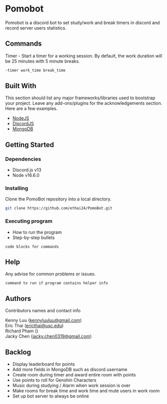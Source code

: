 # Pomobot

Pomobot is a discord bot to set study/work and break timers in discord and record server users statistics.

## Commands

Timer - Start a timer for a working session. By default, the work duration will be 25 minutes with 5 minute breaks.

```bash
-timer work_time break_time
```

## Built With

This section should list any major frameworks/libraries used to bootstrap your project. Leave any add-ons/plugins for the acknowledgements section. Here are a few examples.

- [NodeJS](https://nodejs.org/)
- [DiscordJS](https://discord.js.org/)
- [MongoDB](https://mongodb.com/)

## Getting Started

### Dependencies

- Discord.js v13
- Node v16.6.0

### Installing

Clone the PomoBot repository into a local directory.

```bash
git clone https://github.com/ethai24/PomoBot.git
```

### Executing program

- How to run the program
- Step-by-step bullets

```
code blocks for commands
```

## Help

Any advise for common problems or issues.

```
command to run if program contains helper info
```

## Authors

Contributors names and contact info

Kenny Luu (kennyluuluu@gmail.com) <br/>
Eric Thai (ericthai@usc.edu) <br/>
Richard Pham () <br/>
Jacky Chen (jacky.chen0319@gmail.com) <br/>

<!-- ## Version History

* 0.2
    * Various bug fixes and optimizations
    * See [commit change]() or See [release history]()
* 0.1
    * Initial Release -->

<!-- ## License

This project is licensed under the [NAME HERE] License - see the LICENSE.md file for details -->

<!-- ## Acknowledgments

Inspiration, code snippets, etc.
* [awesome-readme](https://github.com/matiassingers/awesome-readme)
* [PurpleBooth](https://gist.github.com/PurpleBooth/109311bb0361f32d87a2)
* [dbader](https://github.com/dbader/readme-template)
* [zenorocha](https://gist.github.com/zenorocha/4526327)
* [fvcproductions](https://gist.github.com/fvcproductions/1bfc2d4aecb01a834b46) -->

## Backlog

- Display leaderboard for points
- Add more fields in MongoDB such as discord username
- Create room during timer and award entire room with points
- Use points to roll for Genshin Characters
- Music during studying / Alarm when work session is over
- Make rooms for break time and work time and mute users in work room
- Set up bot server to always be online
